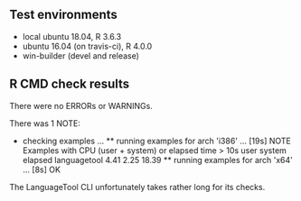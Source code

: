 ## Test environments
* local ubuntu 18.04, R 3.6.3
* ubuntu 16.04 (on travis-ci), R 4.0.0
* win-builder (devel and release)

## R CMD check results
There were no ERRORs or WARNINGs. 

There was 1 NOTE:

* checking examples ...
** running examples for arch 'i386' ... [19s] NOTE
Examples with CPU (user + system) or elapsed time > 10s
             user system elapsed
languagetool 4.41   2.25   18.39
** running examples for arch 'x64' ... [8s] OK

The LanguageTool CLI unfortunately takes rather long for its checks.
